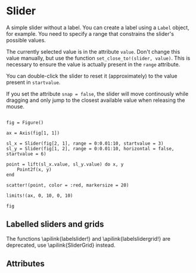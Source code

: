 

# Slider

A simple slider without a label. You can create a label using a `Label` object,
for example. You need to specify a range that constrains the slider's possible values.

The currently selected value is in the attribute `value`.
Don't change this value manually, but use the function `set_close_to!(slider, value)`.
This is necessary to ensure the value is actually present in the `range` attribute.

You can double-click the slider to reset it (approximately) to the value present in `startvalue`.

If you set the attribute `snap = false`, the slider will move continously while dragging and only jump to the closest available value when releasing the mouse.

```@figure backend=GLMakie

fig = Figure()

ax = Axis(fig[1, 1])

sl_x = Slider(fig[2, 1], range = 0:0.01:10, startvalue = 3)
sl_y = Slider(fig[1, 2], range = 0:0.01:10, horizontal = false, startvalue = 6)

point = lift(sl_x.value, sl_y.value) do x, y
    Point2f(x, y)
end

scatter!(point, color = :red, markersize = 20)

limits!(ax, 0, 10, 0, 10)

fig
```


## Labelled sliders and grids

The functions \apilink{labelslider!} and \apilink{labelslidergrid!} are deprecated, use \apilink{SliderGrid} instead.

## Attributes

<!-- \attrdocs{Slider} -->